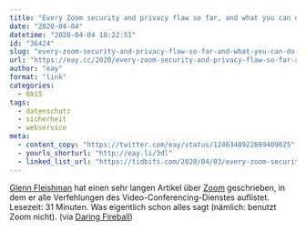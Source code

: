 ```yaml
---
title: "Every Zoom security and privacy flaw so far, and what you can do to protect yourself"
date: "2020-04-04"
datetime: "2020-04-04 18:22:51"
id: "36424"
slug: "every-zoom-security-and-privacy-flaw-so-far-and-what-you-can-do-to-protect-yourself"
url: "https://eay.cc/2020/every-zoom-security-and-privacy-flaw-so-far-and-what-you-can-do-to-protect-yourself/"
author: "eay"
format: "link"
categories:
  - 0815
tags:
  - datenschutz
  - sicherheit
  - webservice
meta:
  - content_copy: "https://twitter.com/eay/status/1246348922689409025"
  - yourls_shorturl: "http://eay.li/3dl"
  - linked_list_url: "https://tidbits.com/2020/04/03/every-zoom-security-and-privacy-flaw-so-far-and-what-you-can-do-to-protect-yourself/"
---
```


[Glenn Fleishman](https://glog.glennf.com/) hat einen sehr langen Artikel über [Zoom](https://zoom.us/) geschrieben, in dem er alle Verfehlungen des Video-Conferencing-Dienstes auflistet. Lesezeit: 31 Minuten. Was eigentlich schon alles sagt (nämlich: benutzt Zoom nicht). (via [Daring Fireball](https://daringfireball.net/linked/2020/04/03/every-zoom-security-and-privacy-flaw-so-far))
